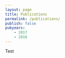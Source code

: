 ```yaml
---
layout: page
title: Publications
permalink: /publications/
publish: false
pubyears:
    - 2017
    - 2016
---
```



Test

[//]: # ( {% for pubyear in page.pubyears %} )
[//]: # (   <h2>{{ pubyear }}</h2> )
[//]: # (   {% for publication in site.data.publications | where: "year", pubyear %} )

[//]: # (     <h3>{{ publication.title }}</h3> )
[//]: # (     <p>{{ publication.ref }}</p> )
[//]: # (     <p class="date">{{ publication.abstract }}</p> )
[//]: # (     {% if publication.pdf %} ) 
[//]: # (       <a href="{{ publication.pdf }}" class="read-more">Download</a> )
[//]: # (       {% if publication.link%} | {% endif %} )
[//]: # (     {% endif %} )
[//]: # (     {% if publication.link %} ) 
[//]: # (       <a href="{{ publication.link }}" class="read-more">Link</a> )
[//]: # (     {% endif %} )

[//]: # (   {% endfor %} )
[//]: # ( {% endfor %} )

[//]: # ( ## Teaching documents )


